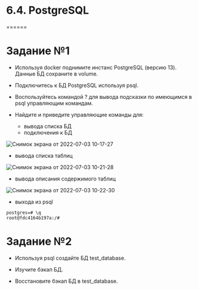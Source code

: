 # 6.4. PostgreSQL
======

# Задание №1

- Используя docker поднимите инстанс PostgreSQL (версию 13). Данные БД сохраните в volume.
- Подключитесь к БД PostgreSQL используя psql.
- Воспользуйтесь командой \? для вывода подсказки по имеющимся в psql управляющим командам.
- Найдите и приведите управляющие команды для:

   - вывода списка БД
   - подключения к БД

![Снимок экрана от 2022-07-03 10-17-27](https://user-images.githubusercontent.com/93032289/177029466-4a086701-fceb-40ff-a1eb-1076d0963064.png)

   - вывода списка таблиц

![Снимок экрана от 2022-07-03 10-21-28](https://user-images.githubusercontent.com/93032289/177030090-316d0965-e017-4486-b920-1cd75f2b2c8d.png)


   - вывода описания содержимого таблиц

![Снимок экрана от 2022-07-03 10-22-30](https://user-images.githubusercontent.com/93032289/177030092-b4ffbacd-fe97-4f46-a3fc-57ee174a2a68.png)

   - выхода из psql
```
postgres=# \q
root@fdc4164b197a:/# 

```

# Задание №2

- Используя psql создайте БД test_database.



- Изучите бэкап БД.
- Восстановите бэкап БД в test_database.

